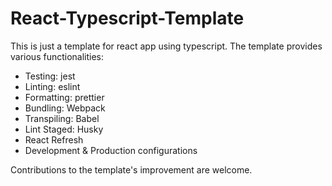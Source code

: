 # React-Typescript-Template

This is just a template for react app using typescript.
The template provides various functionalities:

- Testing: jest
- Linting: eslint
- Formatting: prettier
- Bundling: Webpack
- Transpiling: Babel
- Lint Staged: Husky
- React Refresh
- Development & Production configurations

Contributions to the template's improvement are welcome.

